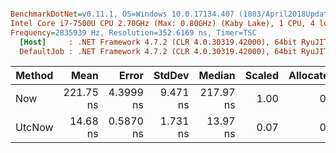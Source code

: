 ``` ini

BenchmarkDotNet=v0.11.1, OS=Windows 10.0.17134.407 (1803/April2018Update/Redstone4)
Intel Core i7-7500U CPU 2.70GHz (Max: 0.80GHz) (Kaby Lake), 1 CPU, 4 logical and 2 physical cores
Frequency=2835939 Hz, Resolution=352.6169 ns, Timer=TSC
  [Host]     : .NET Framework 4.7.2 (CLR 4.0.30319.42000), 64bit RyuJIT-v4.7.3221.0
  DefaultJob : .NET Framework 4.7.2 (CLR 4.0.30319.42000), 64bit RyuJIT-v4.7.3221.0


```
| Method |      Mean |     Error |   StdDev |    Median | Scaled | Allocated |
|------- |----------:|----------:|---------:|----------:|-------:|----------:|
|    Now | 221.75 ns | 4.3999 ns | 9.471 ns | 217.97 ns |   1.00 |       0 B |
| UtcNow |  14.68 ns | 0.5870 ns | 1.731 ns |  13.97 ns |   0.07 |       0 B |
